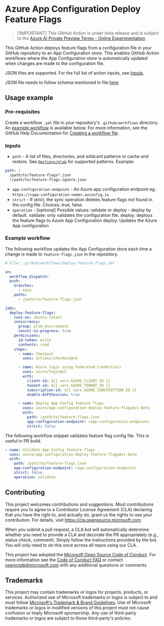 # Azure App Configuration Deploy Feature Flags

> [!IMPORTANT] This GitHub Action is under beta release and is subject to the
> [Azure AI Private Preview Terms - Online Experimentation](private-preview-terms.md).

This GitHub Action deploys feature flags from a configuration file in your
GitHub repository to an App Configuration store. This enables GitHub Action
workflows where the App Configuration store is automatically updated when
changes are made to the configuration file.

JSON files are supported. For the full list of action inputs, see
[Inputs](./action.yml).

JSON file needs to follow schema mentioned in file
[here](./schema/feature-flag.v2.0.0.schema.json)

## Usage example

### Pre-requisites

Create a workflow `.yml` file in your repository's `.github/workflows`
directory. An [example workflow](#example-workflow) is available below. For more
information, see the GitHub Help Documentation for
[Creating a workflow file](https://help.github.com/en/articles/configuring-a-workflow#creating-a-workflow-file).

### Inputs

- `path` - A list of files, directories, and wildcard patterns to cache and
  restore. See
  [`@actions/glob`](https://github.com/actions/toolkit/tree/main/packages/glob)
  for supported patterns. Example:

```yaml
path: |
  /path/to/feature-flags*.json
  !/path/to/feature-flags-ignore.json
```

- `app-configuration-endpoint` - An Azure app configuration endpoint eg..
  `https://<app-configuration-name>.azconfig.io`
- `strict` - If strict, the sync operation deletes feature flags not found in
  the config file. Choices: true, false.
- `operation` - [optional] Possible values: validate or deploy - deploy by
  default. validate: only validates the configuration file. deploy: deploys the
  feature flags to Azure App Configuration deploy: Updates the Azure App
  configuration

### Example workflow

The following workflow updates the App Configuration store each time a change is
made to `feature-flags.json` in the repository.

```yaml
# File: .github/workflows/deploy-feature-flags.yml

on:
  workflow_dispatch:
  push:
    branches:
      - main
    paths:
      - /path/to/feature-flags.json

jobs:
  deploy-feature-flags:
    runs-on: ubuntu-latest
    concurrency:
      group: prod_environment
      cancel-in-progress: true
    permissions:
      id-token: write
      contents: read
    steps:
      - name: Checkout
        uses: actions/checkout@v4

      - name: Azure login using Federated Credentials
        uses: azure/login@v2
        with:
          client-id: ${{ vars.AZURE_CLIENT_ID }}
          tenant-id: ${{ vars.AZURE_TENANT_ID }}
          subscription-id: ${{ vars.AZURE_SUBSCRIPTION_ID }}
          enable-AzPSSession: true

      - name: Deploy App Config feature flags
        uses: azure/app-configuration-deploy-feature-flags@v1-beta
        with:
          path: /path/to/feature-flags.json
          app-configuration-endpoint: <app-configuration-endpoint>
          strict: false
```

The following workflow snippet validates feature flag config file. This is
useful in PR build.

```yaml
- name: Validate App Config feature flags
  uses: azure/app-configuration-deploy-feature-flags@v1-beta
  with:
    path: /path/to/feature-flags.json
    app-configuration-endpoint: <app-configuration-endpoint>
    strict: false
    operation: validate
```

## Contributing

This project welcomes contributions and suggestions. Most contributions require
you to agree to a Contributor License Agreement (CLA) declaring that you have
the right to, and actually do, grant us the rights to use your contribution. For
details, visit https://cla.opensource.microsoft.com.

When you submit a pull request, a CLA bot will automatically determine whether
you need to provide a CLA and decorate the PR appropriately (e.g., status check,
comment). Simply follow the instructions provided by the bot. You will only need
to do this once across all repos using our CLA.

This project has adopted the
[Microsoft Open Source Code of Conduct](https://opensource.microsoft.com/codeofconduct/).
For more information see the
[Code of Conduct FAQ](https://opensource.microsoft.com/codeofconduct/faq/) or
contact [opencode@microsoft.com](mailto:opencode@microsoft.com) with any
additional questions or comments.

## Trademarks

This project may contain trademarks or logos for projects, products, or
services. Authorized use of Microsoft trademarks or logos is subject to and must
follow
[Microsoft's Trademark & Brand Guidelines](https://www.microsoft.com/en-us/legal/intellectualproperty/trademarks/usage/general).
Use of Microsoft trademarks or logos in modified versions of this project must
not cause confusion or imply Microsoft sponsorship. Any use of third-party
trademarks or logos are subject to those third-party's policies.

